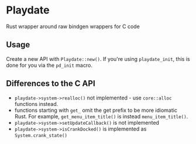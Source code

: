 # Playdate

Rust wrapper around raw bindgen wrappers for C code

## Usage

Create a new API with `Playdate::new()`. If you're using `playdate_init`, this
is done for you via the `pd_init` macro.

## Differences to the C API

- `playdate->system->realloc()` not implemented - use `core::alloc` functions
  instead.
- functions starting with `get_` omit the get prefix to be more idiomatic Rust.
  For example, `get_menu_item_title()` is instead `menu_item_title()`.
- `playdate->system->setUpdateCallback()` is not implemented
- `playdate->system->isCrankDocked()` is implemented as `System.crank_state()`
